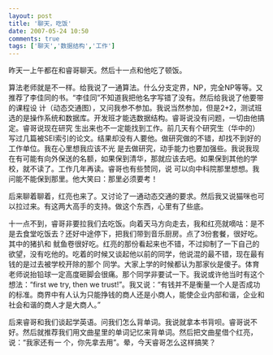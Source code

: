 ```yaml
---
layout: post
title: '聊天，吃饭'
date: 2007-05-24 10:50
comments: true
tags: ['聊天','数据结构','工作']
---
```


昨天一上午都在和睿哥聊天。然后十一点和他吃了顿饭。

算法老师就是不一样。给我说了一通算法。什么分支定界，NP，完全NP等等。又推荐了李佳同的书。“李佳同”不知道我把他名字写错了没有。然后给我说了他要带的课程设
计（动态交通图），又问我参不参加。我说当然参加，但是2+2，测试班选的是操作系统和数据库。开发班才能选数据结构。睿哥说没有问题，一切由他搞定。睿哥说现在研究
生出来也不一定能找到工作。前几天有个研究生（华中的）写过几篇被SEI索引的论文。结果却没有人要他。做研究做的不错，却找不到好的工作单位。我在心里想我应该不光
是去做研究，动手能力也要加强些。我说我现在有可能有向外保送的名额，如果保到清华，那就应该去吧。如果保到其他的学校，就不读了。工作几年再读。睿哥也有些赞同，说
可以向中科院那里想想。我问能不能保到那里。他大笑曰：那里必须要考！

后来聊着聊着，红亮也来了。又讨论了一通动态交通的要求。然后我又说猫咪也可以拉过来。有这两大高手的支持。做这个东西，心里有了些底。

十一点不到，睿哥非要拉我们去吃饭。向着天马方向走去，我和红亮就嘀咕：是不是去食堂吃饭去？还好中途停下，把我们带到音乐厨房。点了3份套餐，很好吃。其中的猪扒和
鱿鱼卷很好吃。红亮的那份看起来也不错，不过抑制了一下自己的欲望，没有吃他的。吃着的时候又谈起他以前的同学，他说混的最不错，现在最有钱的是过去被学校开除的那个
同学。大家上学的时候都认为那家伙是傻子。体育老师说抬铅球一定高度砸脚会很痛。那个同学非要试一下。我说或许他当时有这个想法：“first we try,
then we
trust!”。我又说：“有钱并不是衡量一个人是否成功的标准。商界中有人认为只能挣钱的商人还是小商人，能使企业内部和谐，企业和社会和谐的商人才是大商人。”

后来睿哥和我们谈起学英语。问我们怎么背单词。我说就拿本书背呗。睿哥说不好。然后就推荐我们用文曲星里的单词记忆来背单词。然后把文曲星借个红亮，说：“我家还有一
个，你先拿去用”。晕，今天睿哥怎么这样搞笑？

